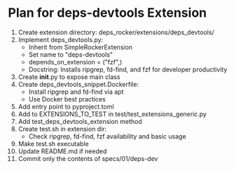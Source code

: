# Plan for deps-devtools Extension

1. Create extension directory: deps_rocker/extensions/deps_devtools/
2. Implement deps_devtools.py:
   - Inherit from SimpleRockerExtension
   - Set name to "deps-devtools"
   - depends_on_extension = ("fzf",)
   - Docstring: Installs ripgrep, fd-find, and fzf for developer productivity
3. Create __init__.py to expose main class
4. Create deps_devtools_snippet.Dockerfile:
   - Install ripgrep and fd-find via apt
   - Use Docker best practices
5. Add entry point to pyproject.toml
6. Add to EXTENSIONS_TO_TEST in test/test_extensions_generic.py
7. Add test_deps_devtools_extension method
8. Create test.sh in extension dir:
   - Check ripgrep, fd-find, fzf availability and basic usage
9. Make test.sh executable
10. Update README.md if needed
11. Commit only the contents of specs/01/deps-dev
